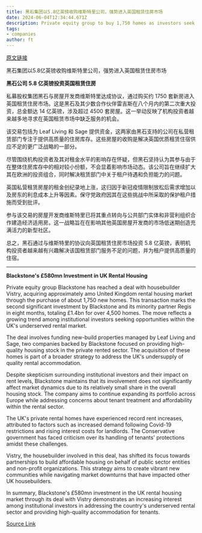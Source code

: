 ```yaml
---
title: 黑石集团以5.8亿英镑收购维斯特里公司，强势进入英国租赁住房市场
date: 2024-06-04T12:34:44.671Z
description: Private equity group to buy 1,750 homes as investors seek opportunities in country’s underserved market
tags: 
- companies
author: ft
---
```


[原文链接](https://ft.com/content/6bb51849-1bdd-4315-a0e8-9d1de8c5c918)

黑石集团以5.8亿英镑收购维斯特里公司，强势进入英国租赁住房市场

**黑石公司 5.8 亿英镑投资英国租赁住房**

私募股权集团黑石与房屋开发商维斯特里达成协议，通过购买约 1750 套新房进入英国租赁住房市场。这是黑石及其少数合作伙伴雷吉斯在八个月内的第二次重大投资，总金额达 14 亿英镑，涉及超过 4500 套房屋。这一举动反映了机构投资者越来越多地寻求在英国租赁市场中缺乏服务的机会。

该交易包括为 Leaf Living 和 Sage 提供资金，这两家由黑石支持的公司在私营租赁部门专注于提供高质量的住房库存。这些房屋的收购是解决英国优质租赁住宿供应不足的更广泛战略的一部分。

尽管围绕机构投资者及其对租金水平的影响存在怀疑，但黑石坚持认为其参与由于在整体住房库存中的相对较小份额，不会显着影响市场动态。该公司旨在继续扩大其在欧洲的投资组合，同时解决租赁部门中关于租户待遇和负担能力的问题。

英国私营租赁房屋的租金创纪录地上涨，这归因于新冠疫情限制放松后需求增加以及房东的利息成本上升等因素。保守党政府因其在这些挑战中所采取的保护租户措施而受到批评。

参与该交易的房屋开发商维斯特里已将其重点转向与公共部门实体和非营利组织合作建造经济适用房。这一战略旨在在影响其他英国房屋开发商的市场低迷期创造充满活力的新型社区。

总之，黑石通过与维斯特里的协议向英国租赁住房市场投资 5.8 亿英镑，表明机构投资者越来越有兴趣解决该国租赁部门服务不足的问题，并为租户提供高质量的住宿。

---

 **Blackstone's £580mn Investment in UK Rental Housing**

Private equity group Blackstone has reached a deal with housebuilder Vistry, acquiring approximately amo
United Kingdom rental housing market through the purchase of about 1,750 new homes. This transaction marks the second significant investment by Blackstone and its minority partner Regis in eight months, totaling £1.4bn for over 4,500 homes. The move reflects a growing trend among institutional investors seeking opportunities within the UK's underserved rental market.

The deal involves funding new-build properties managed by Leaf Living and Sage, two companies backed by Blackstone focused on providing high-quality housing stock in the private rented sector. The acquisition of these homes is part of a broader strategy to address the UK's undersupply of quality rental accommodation.

Despite skepticism surrounding institutional investors and their impact on rent levels, Blackstone maintains that its involvement does not significantly affect market dynamics due to its relatively small share in the overall housing stock. The company aims to continue expanding its portfolio across Europe while addressing concerns about tenant treatment and affordability within the rental sector.

The UK's private rental homes have experienced record rent increases, attributed to factors such as increased demand following Covid-19 restrictions and rising interest costs for landlords. The Conservative government has faced criticism over its handling of tenants' protections amidst these challenges.

Vistry, the housebuilder involved in this deal, has shifted its focus towards partnerships to build affordable housing on behalf of public sector entities and non-profit organizations. This strategy aims to create vibrant new communities while navigating market downturns that have impacted other UK housebuilders.

In summary, Blackstone's £580mn investment in the UK rental housing market through its deal with Vistry demonstrates an increasing interest among institutional investors in addressing the country's underserved rental sector and providing high-quality accommodation for tenants.

[Source Link](https://ft.com/content/6bb51849-1bdd-4315-a0e8-9d1de8c5c918)

